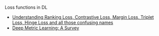 

Loss functions in DL
 - [Understanding Ranking Loss, Contrastive Loss, Margin Loss, 
    Triplet Loss, Hinge Loss and all those confusing names](
    https://gombru.github.io/2019/04/03/ranking_loss/)
 - [Deep Metric Learning: A Survey](https://hav4ik.github.io/articles/deep-metric-learning-survey)
